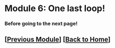 # Module 6: One last loop! 


### Before going to the next page!


## \[[Previous Module](./module5.md)\] \[[Back to Home](../index.md)\]
